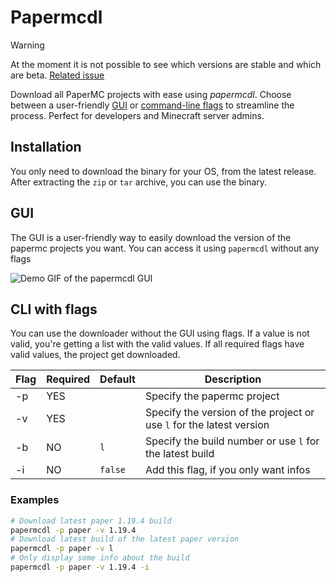 # Papermcdl

> [!WARNING]
> At the moment it is not possible to see which versions are stable and which are beta. [Related issue](https://github.com/jonas-be/papermcdl/issues/4)

Download all PaperMC projects with ease using _papermcdl_.
Choose between a user-friendly [GUI](#gui) or [command-line flags](#cli-with-flags) to streamline the process.
Perfect for developers and Minecraft server admins.

## Installation

You only need to download the binary for your OS, from the latest release.
After extracting the ``zip`` or ``tar`` archive, you can use the binary.

## GUI

The GUI is a user-friendly way to easily download the version of the papermc projects you want.
You can access it using ``papermcdl`` without any flags

![Demo GIF of the papermcdl GUI](./docs/papermcdl-demo.gif)

## CLI with flags

You can use the downloader without the GUI using flags. 
If a value is not valid, you're getting a list with the valid values.
If all required flags have valid values, the project get downloaded.

| Flag | Required | Default   | Description                                                            |
|------|----------|-----------|------------------------------------------------------------------------|
| -p   | YES      |           | Specify the papermc project                                            |
| -v   | YES      |           | Specify the version of the project or use ``l`` for the latest version |
| -b   | NO       | ``l``     | Specify the build number or use ``l`` for the latest build             |
| -i   | NO       | ``false`` | Add this flag, if you only want infos                                  |


### Examples

````bash
# Download latest paper 1.19.4 build
papermcdl -p paper -v 1.19.4
# Download latest build of the latest paper version
papermcdl -p paper -v l
# Only display some info about the build
papermcdl -p paper -v 1.19.4 -i
````
